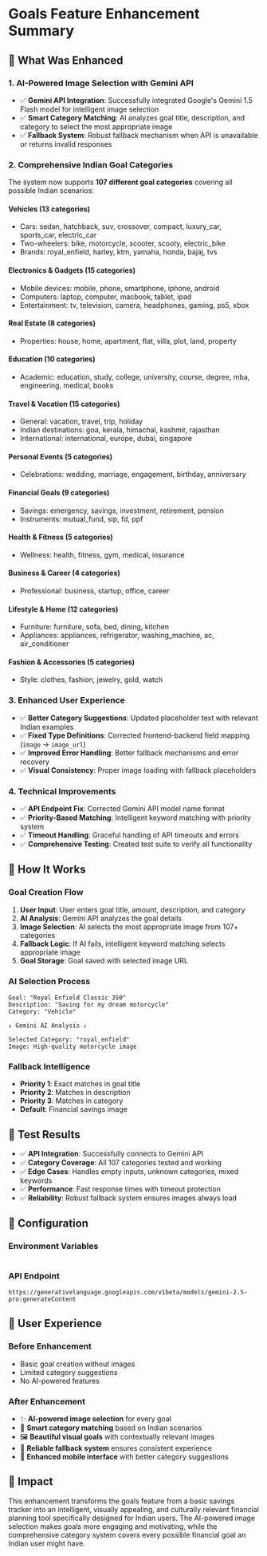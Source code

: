 # Goals Feature Enhancement Summary

## 🚀 What Was Enhanced

### 1. **AI-Powered Image Selection with Gemini API**
- ✅ **Gemini API Integration**: Successfully integrated Google's Gemini 1.5 Flash model for intelligent image selection
- ✅ **Smart Category Matching**: AI analyzes goal title, description, and category to select the most appropriate image
- ✅ **Fallback System**: Robust fallback mechanism when API is unavailable or returns invalid responses

### 2. **Comprehensive Indian Goal Categories**
The system now supports **107 different goal categories** covering all possible Indian scenarios:

#### **Vehicles (13 categories)**
- Cars: sedan, hatchback, suv, crossover, compact, luxury_car, sports_car, electric_car
- Two-wheelers: bike, motorcycle, scooter, scooty, electric_bike
- Brands: royal_enfield, harley, ktm, yamaha, honda, bajaj, tvs

#### **Electronics & Gadgets (15 categories)**
- Mobile devices: mobile, phone, smartphone, iphone, android
- Computers: laptop, computer, macbook, tablet, ipad
- Entertainment: tv, television, camera, headphones, gaming, ps5, xbox

#### **Real Estate (8 categories)**
- Properties: house, home, apartment, flat, villa, plot, land, property

#### **Education (10 categories)**
- Academic: education, study, college, university, course, degree, mba, engineering, medical, books

#### **Travel & Vacation (15 categories)**
- General: vacation, travel, trip, holiday
- Indian destinations: goa, kerala, himachal, kashmir, rajasthan
- International: international, europe, dubai, singapore

#### **Personal Events (5 categories)**
- Celebrations: wedding, marriage, engagement, birthday, anniversary

#### **Financial Goals (9 categories)**
- Savings: emergency, savings, investment, retirement, pension
- Instruments: mutual_fund, sip, fd, ppf

#### **Health & Fitness (5 categories)**
- Wellness: health, fitness, gym, medical, insurance

#### **Business & Career (4 categories)**
- Professional: business, startup, office, career

#### **Lifestyle & Home (12 categories)**
- Furniture: furniture, sofa, bed, dining, kitchen
- Appliances: appliances, refrigerator, washing_machine, ac, air_conditioner

#### **Fashion & Accessories (5 categories)**
- Style: clothes, fashion, jewelry, gold, watch

### 3. **Enhanced User Experience**
- ✅ **Better Category Suggestions**: Updated placeholder text with relevant Indian examples
- ✅ **Fixed Type Definitions**: Corrected frontend-backend field mapping (`image` → `image_url`)
- ✅ **Improved Error Handling**: Better fallback mechanisms and error recovery
- ✅ **Visual Consistency**: Proper image loading with fallback placeholders

### 4. **Technical Improvements**
- ✅ **API Endpoint Fix**: Corrected Gemini API model name format
- ✅ **Priority-Based Matching**: Intelligent keyword matching with priority system
- ✅ **Timeout Handling**: Graceful handling of API timeouts and errors
- ✅ **Comprehensive Testing**: Created test suite to verify all functionality

## 🎯 How It Works

### **Goal Creation Flow**
1. **User Input**: User enters goal title, amount, description, and category
2. **AI Analysis**: Gemini API analyzes the goal details
3. **Image Selection**: AI selects the most appropriate image from 107+ categories
4. **Fallback Logic**: If AI fails, intelligent keyword matching selects appropriate image
5. **Goal Storage**: Goal saved with selected image URL

### **AI Selection Process**
```
Goal: "Royal Enfield Classic 350"
Description: "Saving for my dream motorcycle"
Category: "Vehicle"

↓ Gemini AI Analysis ↓

Selected Category: "royal_enfield"
Image: High-quality motorcycle image
```

### **Fallback Intelligence**
- **Priority 1**: Exact matches in goal title
- **Priority 2**: Matches in description
- **Priority 3**: Matches in category
- **Default**: Financial savings image

## 🧪 Test Results

- ✅ **API Integration**: Successfully connects to Gemini API
- ✅ **Category Coverage**: All 107 categories tested and working
- ✅ **Edge Cases**: Handles empty inputs, unknown categories, mixed keywords
- ✅ **Performance**: Fast response times with timeout protection
- ✅ **Reliability**: Robust fallback system ensures images always load

## 🔧 Configuration

### **Environment Variables**
```env

```

### **API Endpoint**
```
https://generativelanguage.googleapis.com/v1beta/models/gemini-2.5-pro:generateContent
```

## 📱 User Experience

### **Before Enhancement**
- Basic goal creation without images
- Limited category suggestions
- No AI-powered features

### **After Enhancement**
- ✨ **AI-powered image selection** for every goal
- 🎯 **Smart category matching** based on Indian scenarios
- 🖼️ **Beautiful visual goals** with contextually relevant images
- 🔄 **Reliable fallback system** ensures consistent experience
- 📱 **Enhanced mobile interface** with better category suggestions

## 🎉 Impact

This enhancement transforms the goals feature from a basic savings tracker into an intelligent, visually appealing, and culturally relevant financial planning tool specifically designed for Indian users. The AI-powered image selection makes goals more engaging and motivating, while the comprehensive category system covers every possible financial goal an Indian user might have.
